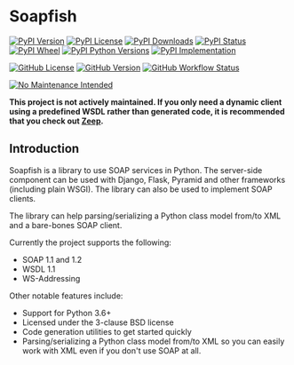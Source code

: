 Soapfish
========

[![PyPI Version](https://img.shields.io/pypi/v/soapfish.svg)](https://pypi.org/project/soapfish/)
[![PyPI License](https://img.shields.io/pypi/l/soapfish.svg)](https://pypi.org/project/soapfish/)
[![PyPI Downloads](https://img.shields.io/pypi/dm/soapfish.svg)](https://pypi.org/project/soapfish/)
[![PyPI Status](https://img.shields.io/pypi/status/soapfish.svg)](https://pypi.org/project/soapfish/)
[![PyPI Wheel](https://img.shields.io/pypi/wheel/soapfish.svg)](https://pypi.org/project/soapfish/)
[![PyPI Python Versions](https://img.shields.io/pypi/pyversions/soapfish.svg)](https://pypi.org/project/soapfish/)
[![PyPI Implementation](https://img.shields.io/pypi/implementation/soapfish.svg)](https://pypi.org/projects/soapfish/)

[![GitHub License](https://img.shields.io/github/license/soapteam/soapfish.svg)](https://github.com/soapteam/soapfish)
[![GitHub Version](https://img.shields.io/github/v/tag/soapteam/soapfish.svg?sort=semver)](https://github.com/soapteam/soapfish)
[![GitHub Workflow Status](https://img.shields.io/github/workflow/status/soapteam/soapfish/test.svg)](https://github.com/soapteam/soapfish)

[![No Maintenance Intended](http://unmaintained.tech/badge.svg)](http://unmaintained.tech/)

**This project is not actively maintained. If you only need a dynamic client using a predefined WSDL rather than
generated code, it is recommended that you check out [Zeep](https://pypi.org/project/zeep/).**

Introduction
------------

Soapfish is a library to use SOAP services in Python. The server-side component can be used with Django, Flask, Pyramid
and other frameworks (including plain WSGI). The library can also be used to implement SOAP clients.

The library can help parsing/serializing a Python class model from/to XML and a bare-bones SOAP client.

Currently the project supports the following:

- SOAP 1.1 and 1.2
- WSDL 1.1
- WS-Addressing

Other notable features include:

- Support for Python 3.6+
- Licensed under the 3-clause BSD license
- Code generation utilities to get started quickly
- Parsing/serializing a Python class model from/to XML so you can easily work
  with XML even if you don't use SOAP at all.
